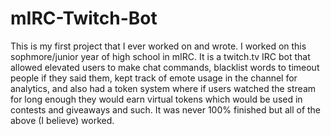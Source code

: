 # mIRC-Twitch-Bot
This is my first project that I ever worked on and wrote. I worked on this sophmore/junior year of high school in mIRC. It is a twitch.tv IRC bot that allowed elevated users to make chat commands, blacklist words to timeout people if they said them, kept track of emote usage in the channel for analytics, and also had a token system where if users watched the stream for long enough they would earn virtual tokens which would be used in contests and giveaways and such. It was never 100% finished but all of the above (I believe) worked.
